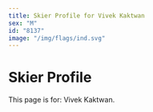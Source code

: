 ```yaml
---
title: Skier Profile for Vivek Kaktwan
sex: "M"
id: "8137"
image: "/img/flags/ind.svg" 
---
```


# Skier Profile

This page is for: Vivek Kaktwan.
    